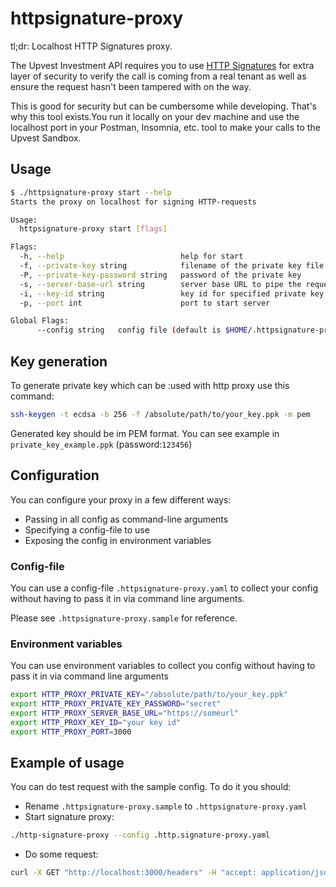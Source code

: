 # httpsignature-proxy

tl;dr: Localhost HTTP Signatures proxy.

The Upvest Investment API requires you to
use [HTTP Signatures](https://tools.ietf.org/id/draft-ietf-httpbis-message-signatures-01.html)
for extra layer of security to verify the call is coming from a real
tenant as well as ensure the request hasn't been
tampered with on the way.

This is good for security but can be cumbersome while developing.
That's why this tool exists.You run it locally on your
dev machine and use the localhost port in your Postman, Insomnia, etc.
tool to make your calls to the Upvest Sandbox.

## Usage

```sh
$ ./httpsignature-proxy start --help
Starts the proxy on localhost for signing HTTP-requests

Usage:
  httpsignature-proxy start [flags]

Flags:
  -h, --help                          help for start
  -f, --private-key string            filename of the private key file
  -P, --private-key-password string   password of the private key
  -s, --server-base-url string        server base URL to pipe the requests to
  -i, --key-id string                 key id for specified private key
  -p, --port int                      port to start server

Global Flags:
      --config string   config file (default is $HOME/.httpsignature-proxy.yaml)

```

## Key generation

To generate private key which can be :used with http proxy use this command:

```sh
ssh-keygen -t ecdsa -b 256 -f /absolute/path/to/your_key.ppk -m pem
```

Generated key should be im PEM format. You can see example in
`private_key_example.ppk` (password:`123456`)

## Configuration

You can configure your proxy in a few different ways:

- Passing in all config as command-line arguments
- Specifying a config-file to use
- Exposing the config in environment variables

### Config-file

You can use a config-file `.httpsignature-proxy.yaml` to collect your config
without having to pass it in via command line arguments.

Please see `.httpsignature-proxy.sample` for reference.

### Environment variables

You can use environment variables to collect you config without having
to pass it in via command line arguments

```sh
export HTTP_PROXY_PRIVATE_KEY="/absolute/path/to/your_key.ppk"
export HTTP_PROXY_PRIVATE_KEY_PASSWORD="secret"
export HTTP_PROXY_SERVER_BASE_URL="https://someurl"
export HTTP_PROXY_KEY_ID="your key id"
export HTTP_PROXY_PORT=3000
```

## Example of usage

You can do test request with the sample config. To do it you should:

- Rename `.httpsignature-proxy.sample` to `.httpsignature-proxy.yaml`
- Start signature proxy:

```sh
./http-signature-proxy --config .http.signature-proxy.yaml
```

- Do some request:

```sh
curl -X GET "http://localhost:3000/headers" -H "accept: application/json"
```
